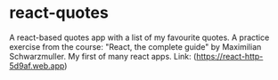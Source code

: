 # react-quotes

A react-based quotes app with a list of my favourite quotes. A practice exercise from the course: "React, the complete guide" by Maximilian Schwarzmuller.
My first of many react apps. Link: (https://react-http-5d9af.web.app)
